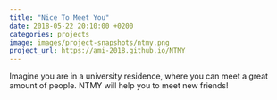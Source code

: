 ```yaml
---
title: "Nice To Meet You"
date: 2018-05-22 20:10:00 +0200
categories: projects
image: images/project-snapshots/ntmy.png
project_url: https://ami-2018.github.io/NTMY
---
```


Imagine you are in a university residence, where you can meet a great amount of people. NTMY will help you to meet new friends!
